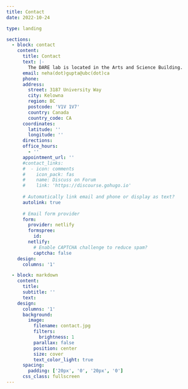 ```yaml
---
title: Contact
date: 2022-10-24

type: landing

sections:
  - block: contact
    content:
      title: Contact
      text: |-
        The DARE lab is located in the Arts and Science Building.
      email: neha(dot)gupta@ubc(dot)ca
      phone: 
      address:
        street: 3187 University Way
        city: Kelowna
        region: BC
        postcode: 'V1V 1V7'
        country: Canada
        country_code: CA
      coordinates:
        latitude: ''
        longitude: ''
      directions: 
      office_hours:
        - ''
      appointment_url: ''
      #contact_links:
      #  - icon: comments
      #    icon_pack: fas
      #    name: Discuss on Forum
      #    link: 'https://discourse.gohugo.io'
    
      # Automatically link email and phone or display as text?
      autolink: true
    
      # Email form provider
      form:
        provider: netlify
        formspree:
          id:
        netlify:
          # Enable CAPTCHA challenge to reduce spam?
          captcha: false
    design:
      columns: '1'

  - block: markdown
    content:
      title:
      subtitle: ''
      text:
    design:
      columns: '1'
      background:
        image: 
          filename: contact.jpg
          filters:
            brightness: 1
          parallax: false
          position: center
          size: cover
          text_color_light: true
      spacing:
        padding: ['20px', '0', '20px', '0']
      css_class: fullscreen
---
```

